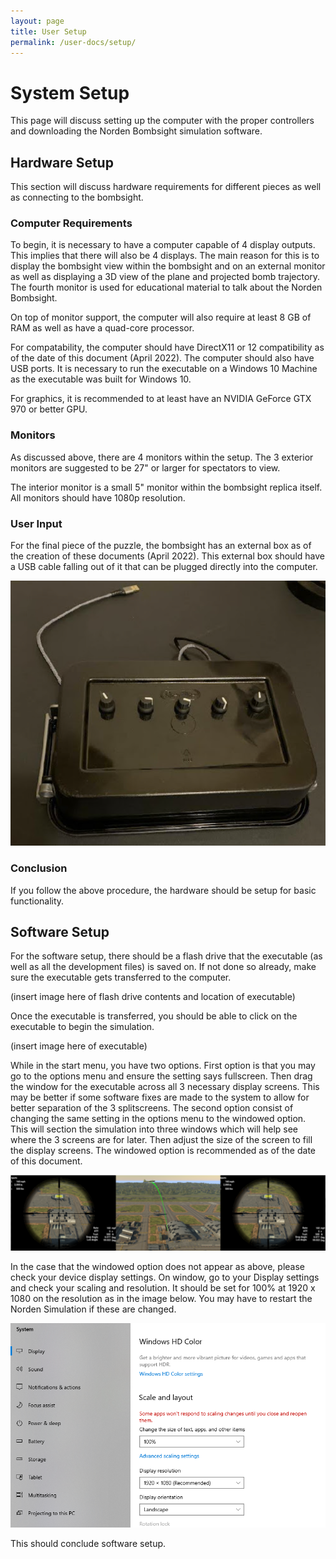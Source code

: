 ```yaml
---
layout: page
title: User Setup
permalink: /user-docs/setup/
---
```


# System Setup

This page will discuss setting up the computer with the proper controllers and downloading the Norden Bombsight simulation software.

## Hardware Setup

This section will discuss hardware requirements for different pieces as well as connecting to the bombsight. 

### Computer Requirements

To begin, it is necessary to have a computer capable of 4 display outputs. This implies that there will also be 4 displays. The main reason for this is to display the bombsight view within the bombsight and on an external monitor as well as displaying a 3D view of the plane and projected bomb trajectory. The fourth monitor is used for educational material to talk about the Norden Bombsight.

On top of monitor support, the computer will also require at least 8 GB of RAM as well as have a quad-core processor. 

For compatability, the computer should have DirectX11 or 12 compatibility as of the date of this document (April 2022). The computer should also have USB ports. It is necessary to run the executable on a Windows 10 Machine as the executable was built for Windows 10.

For graphics, it is recommended to at least have an NVIDIA GeForce GTX 970 or better GPU. 

### Monitors

As discussed above, there are 4 monitors within the setup. The 3 exterior monitors are suggested to be 27" or larger for spectators to view. 

The interior monitor is a small 5" monitor within the bombsight replica itself. All monitors should have 1080p resolution. 

### User Input

For the final piece of the puzzle, the bombsight has an external box as of the creation of these documents (April 2022). This external box should have a USB cable falling out of it that can be plugged directly into the computer. 

![User Input Box](./input-box.png)

### Conclusion 

If you follow the above procedure, the hardware should be setup for basic functionality. 

## Software Setup

For the software setup, there should be a flash drive that the executable (as well as all the development files) is saved on. If not done so already, make sure the executable gets transferred to the computer. 

(insert image here of flash drive contents and location of executable)

Once the executable is transferred, you should be able to click on the executable to begin the simulation. 

(insert image here of executable)

While in the start menu, you have two options. First option is that you may go to the options menu and ensure the setting says fullscreen. Then drag the window for the executable across all 3 necessary display screens. This may be better if some software fixes are made to the system to allow for better separation of the 3 splitscreens. The second option consist of changing the same setting in the options menu to the windowed option. This will section the simulation into three windows which will help see where the 3 screens are for later. Then adjust the size of the screen to fill the display screens. The windowed option is recommended as of the date of this document.

![Executable on 3 Screens](./3-screen-executable.PNG)

In the case that the windowed option does not appear as above, please check your device display settings. On window, go to your Display settings and check your scaling and resolution. It should be set for 100% at 1920 x 1080 on the resolution as in the image below. You may have to restart the Norden Simulation if these are changed. 

![Display Settings](./display_settings.PNG)

This should conclude software setup. 



